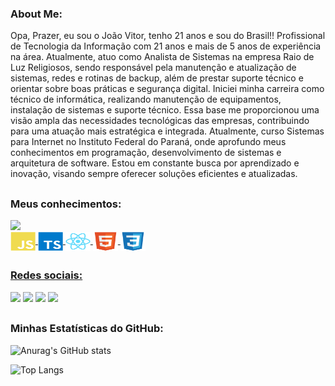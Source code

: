 ### About Me:

Opa, Prazer, eu sou o João Vitor, tenho 21 anos e sou do Brasil!!
Profissional de Tecnologia da Informação com 21 anos e mais de 5 anos de experiência na área. Atualmente, atuo como Analista de Sistemas na empresa Raio de Luz Religiosos, sendo responsável pela manutenção e atualização de sistemas, redes e rotinas de backup, além de prestar suporte técnico e orientar sobre boas práticas e segurança digital.
Iniciei minha carreira como técnico de informática, realizando manutenção de equipamentos, instalação de sistemas e suporte técnico. Essa base me proporcionou uma visão ampla das necessidades tecnológicas das empresas, contribuindo para uma atuação mais estratégica e integrada.
Atualmente, curso Sistemas para Internet no Instituto Federal do Paraná, onde aprofundo meus conhecimentos em programação, desenvolvimento de sistemas e arquitetura de software. Estou em constante busca por aprendizado e inovação, visando sempre oferecer soluções eficientes e atualizadas.

  ##

### Meus conhecimentos:

 <div>
  <a href="https://github.com/Medeirosjv">
  <img height="180cm" src="https://github-readme
</div>
<div style="display: inline_block"><br>
  <img align="center" alt="joao-Js" height="30" width="40" src="https://raw.githubusercontent.com/devicons/devicon/master/icons/javascript/javascript-plain.svg">
  <img align="center" alt="joao-Ts" height="30" width="40" src="https://raw.githubusercontent.com/devicons/devicon/master/icons/typescript/typescript-plain.svg">
  <img align="center" alt="joao-React" height="30" width="40" src="https://raw.githubusercontent.com/devicons/devicon/master/icons/react/react-original.svg">
  <img align="center" alt="joao-HTML" height="30" width="40" src="https://raw.githubusercontent.com/devicons/devicon/master/icons/html5/html5-original.svg">
  <img align="center" alt="joao-CSS" height="30" width="40" src="https://raw.githubusercontent.com/devicons/devicon/master/icons/css3/css3-original.svg">
   </div>
  
  ##
  
  ### Redes sociais:
<div> 
  <a href="https://www.instagram.com/medeiros_jv99/" target="_blank"><img src="https://img.shields.io/badge/-Instagram-%23E4405F?style=for-the-badge&logo=instagram&logoColor=white" target="_blank"></a>
 	<a href="https://www.twitch.tv/areiajv" target="_blank"><img src="https://img.shields.io/badge/Twitch-9146FF?style=for-the-badge&logo=twitch&logoColor=white" target="_blank"></a>
  <a href = "medeirosjv.963@gmail.com"><img src="https://img.shields.io/badge/-Gmail-%23333?style=for-the-badge&logo=gmail&logoColor=white" target="_blank"></a>
  <a href="https://www.linkedin.com/in/joao-vitor-de-medeiros-48ab17210/" target="_blank"><img src="https://img.shields.io/badge/-LinkedIn-%230077B5?style=for-the-badge&logo=linkedin&logoColor=white" target="_blank"></a> 
 
  ##
 
### Minhas Estatísticas do GitHub:

![Anurag's GitHub stats](https://github-readme-stats.vercel.app/api?username=Medeirosjv&show_icons=true&theme=radical)

![Top Langs](https://github-readme-stats.vercel.app/api/top-langs/?username=Medeirosjv&layout=compact)

  ##
  
</div>


